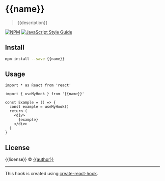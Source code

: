 # {{name}}

> {{description}}

[![NPM](https://img.shields.io/npm/v/{{name}}.svg)](https://www.npmjs.com/package/{{name}}) [![JavaScript Style Guide](https://img.shields.io/badge/code_style-standard-brightgreen.svg)](https://standardjs.com)

## Install

```bash
npm install --save {{name}}
```

## Usage

```tsx
import * as React from 'react'

import { useMyHook } from '{{name}}'

const Example = () => {
  const example = useMyHook()
  return (
    <div>
      {example}
    </div>
  )
}
```

## License

{{license}} © [{{author}}](https://github.com/{{author}})

---

This hook is created using [create-react-hook](https://github.com/hermanya/create-react-hook).
